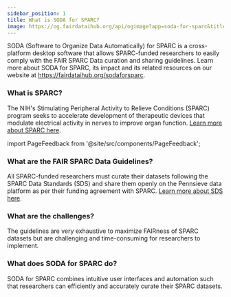 ```yaml
---
sidebar_position: 1
title: What is SODA for SPARC?
image: https://og.fairdataihub.org/api/ogimage?app=soda-for-sparc&title=What%20is%20SODA%20for%20SPARC%3F&description=SODA%20(Software%20to%20Organize%20Data%20Automatically)%20for%20SPARC%20is%20a%20cross-platform%20desktop%20software%20that%20allows%20SPARC-funded%20researchers%20to%20easily%20comply%20with%20the%20FAIR%20SPARC%20Data%20curation%20and%20sharing%20guidelines.
---
```


SODA (Software to Organize Data Automatically) for SPARC is a cross-platform desktop software that allows SPARC-funded researchers to easily comply with the FAIR SPARC Data curation and sharing guidelines. Learn more about SODA for SPARC, its impact and its related resources on our website at https://fairdataihub.org/sodaforsparc.

### What is SPARC?

The NIH's Stimulating Peripheral Activity to Relieve Conditions (SPARC) program seeks to accelerate development of therapeutic devices that modulate electrical activity in nerves to improve organ function. [Learn more about SPARC here](https://commonfund.nih.gov/sparc).

import PageFeedback from '@site/src/components/PageFeedback';

### What are the FAIR SPARC Data Guidelines?

All SPARC-funded researchers must curate their datasets following the SPARC Data Standards (SDS) and share them openly on the Pennsieve data platform as per their funding agreement with SPARC. [Learn more about SDS here](https://doi.org/10.1101/2021.02.10.430563).

### What are the challenges?

The guidelines are very exhaustive to maximize FAIRness of SPARC datasets but are challenging and time-consuming for researchers to implement.

### What does SODA for SPARC do?

SODA for SPARC combines intuitive user interfaces and automation such that researchers can efficiently and accurately curate their SPARC datasets.

<PageFeedback />
